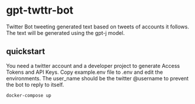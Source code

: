 # gpt-twttr-bot
Twitter Bot tweeting generated text based on tweets of accounts it follows.
The text will be generated using the gpt-j model.

## quickstart

You need a twitter account and a developer project to generate Access Tokens and API Keys.
Copy example.env file to .env and edit the environments.
The user_name should be the twitter @username to prevent the bot to reply to itself.

```sh
docker-compose up
```
